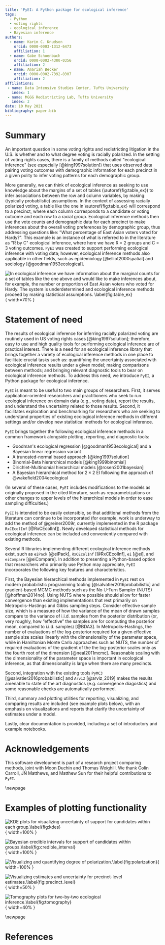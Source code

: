```yaml
---
title: 'PyEI: A Python package for ecological inference'
tags:
  - Python
  - voting rights
  - ecological inference
  - Bayesian inference
authors:
  - name: Karin C. Knudson
    orcid: 0000-0003-1312-6473
    affiliation: 1
  - name: Gabe Schoenbach
    orcid: 0000-0002-4300-0356
    affiliation: 2
  - name: Amariah Becker
    orcid: 0000-0002-7392-8307
    affiliation: 2
affiliations:
 - name: Data Intensive Studies Center, Tufts University
   index: 1
 - name: MGGG Redistricting Lab, Tufts University
   index: 2
date: 10 May 2021
bibliography: paper.bib
---
```


# Summary

An important question in some voting rights and redistricting litigation in the U.S. is whether and to what degree voting is racially polarized.
In the setting of voting rights cases, there is a family of methods called "ecological inference" (see especially [@king1997solution]) that uses
observed data pairing voting outcomes with demographic information
for each precinct in a given polity to infer voting patterns for each demographic group.

More generally, we can think of ecological inference as seeking to use knowledge about the margins of a set of tables (\autoref{fig:table_ex}) to infer associations between the row and column variables, by making (typically probablistic) assumptions. In the context of assessing racially polarized voting, a table like the one in \autoref{fig:table_ex} will correspond to a precinct, where each column corresponds to a candidate or voting outcome and each row to a racial group. Ecological inference methods then use the vote counts and demographic data for each precinct to make inferences about the overall voting preferences by demographic group, thus addressing questions like: "What percentage of East Asian voters voted for Hardy?". This example is an instance of what is referred to in the literature as "R by C" ecological inference, where here we have R $=$ 2 groups and C $=$ 3 voting outcomes.
`PyEI` was created to support performing ecological inference with voting data; however, ecological inference methods also applicable in other fields, such as epidemiology [@elliot2000spatial] and sociology [@goodman1953ecological].

![In ecological inference we have information about the marginal counts for a set of tables like the one above and would like to make inferences about, for example, the number or proportion of East Asian voters who voted for Hardy. The system is underdetermined and ecological inference methods proceed by making statistical assumptions. \label{fig:table_ex}](figs/table_ex2.png){ width=70% }

# Statement of need

The results of ecological inference for inferring racially polarized voting are routinely used in
US voting rights cases [@king1997solution]; therefore, easy to use and high quality tools for performing ecological inference are of practical interest. There is a need for an ecological inference library that 
brings together a variety of ecological inference methods in one place to facilitate
crucial tasks such as: quantifying the uncertainty associated with ecological inference
results under a given model; making comparisons between methods; and bringing relevant 
diagnostic tools to bear on ecological inference methods. To address this need, 
we introduce `PyEI`, a Python package for ecological inference. 

`PyEI` is meant to be useful to two main groups of researchers. First, it serves application-oriented researchers and practitioners who seek to run ecological inference on domain data (e.g., voting data), report the results, and understand the uncertainty related to those results.
Second, it facilitates exploration and benchmarking for researchers who are seeking to understand properties of existing
ecological inference methods in different settings and/or develop new statistical methods for ecological inference.

`PyEI` brings together the following ecological inference methods in a common framework alongside plotting, reporting, and diagnostic tools:

- Goodman's ecological regression [@goodman1953ecological] and a Bayesian linear regression variant
- A truncated-normal based approach [@king1997solution]
- Binomial-Beta hierarchical models [@king1999binomial]
- Dirichlet-Multinomial hierarchical models [@rosen2001bayesian]
- A Bayesian hierarchical method for ${2 \times 2}$ EI following the approach of @wakefield2004ecological

(In several of these cases, `PyEI` includes modifications to the models as originally proposed in the cited literature, such as reparametrizations or other changes to upper levels of the hierarchical models in order to ease sampling difficulties.)

`PyEI` is intended to be easily extensible, so that additional methods from the literature can continue to be incorporated (for example, work is underway to add the method of @greiner2009r, currently implemented in the R package `RxCEcolInf` [@RxCEcolInf]). Newly developed statistical methods for ecological inference can be included and conveniently compared with existing methods.

Several R libraries implementing different ecological inference methods exist, such as `eiPack` [@eiPack], `RxCEcolInf` [@RxCEcolInf], `ei` [@ei], and `eiCompare` [@eiCompare]. In addition to presenting a Python-based option that researchers who primarily use Python may appreciate, `PyEI` 
incorporates the following key features and characteristics.

First, the Bayesian hierarchical methods implemented in `PyEI` rest on modern probabilistic programming tooling [@salvatier2016probabilistic] and gradient-based MCMC methods such as the No U-Turn Sampler (NUTS) [@hoffman2014no]. Using NUTS where possible should allow for faster convergence than existing implementations that rest primarily on Metropolis-Hastings and Gibbs sampling steps. Consider effective sample size, which is a measure of how the variance of the mean of drawn samples compare to the variance of i.i.d. samples from the posterior distribution (or, very roughly, how “effective” the samples are for computing the posterior mean, compared to i.i.d. samples) [@BDA3]. In Metropolis-Hastings, the number of evaluations of the log-posterior required for a given effective sample size scales linearly with the dimensionality of the parameter space, while in Hamiltonian Monte Carlo approaches such as NUTS, the number of required evaluations of the gradient of the the log-posterior scales only as the fourth root of the dimension [@neal2011mcmc]. Reasonable scaling with the dimensionality of the parameter space is important in ecological inference, as that dimensionality is large when there are many precincts.

Second, integration with the existing tools `PyMC3` [@salvatier2016probabilistic] and `ArviZ` [@arviz_2019] makes the results amenable to state of the art diagnostics (e.g. convergence diagostics) and some reasonable checks are automatically performed. 
 
Third, summary and plotting utilities for reporting, visualizing, and comparing results are included (see example plots below), with an emphasis on visualizations and reports that clarify the uncertainty of estimates under a model.

Lastly, clear documentation is provided, including a set of introductory and example notebooks.

# Acknowledgements

This software development is part of a research project comparing methods, joint with Moon Duchin and Thomas Weighill. We thank Colin Carroll, JN Matthews, and Matthew Sun for their helpful contributions to `PyEI`. 

\newpage
# Examples of plotting functionality

![KDE plots for visualizing uncertainty of support for candidates within each group.\label{fig:kdes}](figs/figure2.png){ width=100% } 

![Bayesian credible intervals for support of candidates within groups.\label{fig:credible_interval}](figs/figure3.png){ width=100% }

![Visualizing and quantifying degree of polarization.\label{fig:polarization}](figs/figure4.png){ width=100% }

![Visualizing estimates and uncertainty for precinct-level estimates.\label{fig:precinct_level}](figs/figure5.png){ width=50% }

![Tomography plots for two-by-two ecological inference.\label{fig:tomography}](figs/figure6.png){ width=40% }

\newpage

# References

